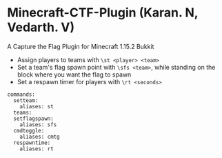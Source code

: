 # Minecraft-CTF-Plugin (Karan. N, Vedarth. V)
A Capture the Flag Plugin for Minecraft 1.15.2 Bukkit 

- Assign players to teams with `\st <player> <team>`
- Set a team's flag spawn point with `\sfs <team>`, while standing on the block where you want the flag to spawn
- Set a respawn timer for players with `\rt <seconds>`

```
commands:
  setteam:
    aliases: st
  teams:
  setflagspawn:
    aliases: sfs
  cmdtoggle:
    aliases: cmtg
  respawntime:
    aliases: rt
```


